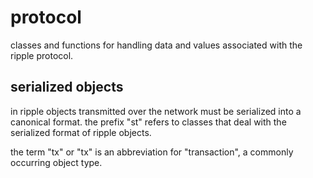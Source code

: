 ﻿# protocol

classes and functions for handling data and
values associated with the ripple protocol.

## serialized objects

in ripple objects transmitted over the network must be
serialized into a canonical format. the prefix "st" refers
to classes that deal with the serialized format of ripple
objects.

the term "tx" or "tx" is an abbreviation for "transaction",
a commonly occurring object type.


